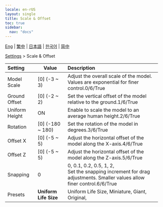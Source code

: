 ```yaml
---
locale: en-rUS
layout: single
title: Scale & Offset
toc: true
sidebar:
  nav: "docs"
---
```

[Eng](/dancexr/menu/2025.4/actor/scale_&_offset) | [繁中](/tw/dancexr/menu/2025.4/actor/scale_&_offset) | [日本語](/jp/dancexr/menu/2025.4/actor/scale_&_offset) | [한국어](/kr/dancexr/menu/2025.4/actor/scale_&_offset) | [简中](/zh/dancexr/menu/2025.4/actor/scale_&_offset)

[Settings](../menu#Settings) > Scale & Offset



| Setting | Value | Description |
| :--- | --- | :--- |
| Model Scale | [0] (-3 ~ 3) | Adjust the overall scale of the model. Values are exponential for finer control.0/6/True
| Ground Offset | [0] (-2 ~ 2) | Set the vertical offset of the model relative to the ground.1/6/True
| Uniform Height | ON | Enable to scale the model to an average human height.2/6/True
| Rotation | [0] (-180 ~ 180) | Set the rotation of the model in degrees.3/6/True
| Offset X | [0] (-5 ~ 5) | Adjust the horizontal offset of the model along the X-axis.4/6/True
| Offset Z | [0] (-5 ~ 5) | Adjust the horizontal offset of the model along the Z-axis.5/6/True
| Snapping | 0 | 0, 0.1, 0.2, 0.5, 1, 2, <br/>Set the snapping increment for drag adjustments. Smaller values allow finer control.6/6/True
| Presets | **Uniform Life Size** | Uniform Life Size, Miniature, Giant, Original,  |
